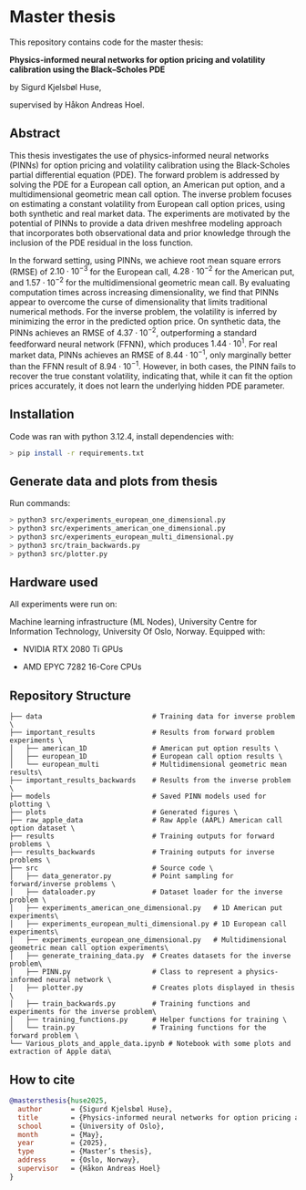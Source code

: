 # Master thesis
This repository contains code for the master thesis: 

**Physics-informed neural networks for option pricing and volatility calibration using the Black–Scholes PDE**
 
by Sigurd Kjelsbøl Huse, 

supervised by Håkon Andreas Hoel. 

## Abstract

This thesis investigates the use of physics-informed neural networks (PINNs) for option pricing and volatility calibration using the Black-Scholes partial differential equation (PDE). The forward problem is addressed by solving the PDE for a European call option, an American put option, and a multidimensional geometric mean call option. The inverse problem focuses on estimating a constant volatility from European call option prices, using both synthetic and real market data. The experiments are motivated by the potential of PINNs to provide a data driven meshfree modeling approach that incorporates both observational data and prior knowledge through the inclusion of the PDE residual in the loss function.

In the forward setting, using PINNs, we achieve root mean square errors (RMSE) of $2.10\cdot10^{-3}$ for the European call, $4.28 \cdot 10^{-2}$ for the American put, and $1.57 \cdot 10^{-2}$ for the multidimensional geometric mean call. By evaluating computation times across increasing dimensionality, we find that PINNs appear to overcome the curse of dimensionality that limits traditional numerical methods. For the inverse problem, the volatility is inferred by minimizing the error in the predicted option price. On synthetic data, the PINNs achieves an RMSE of $4.37 \cdot 10^{-2}$, outperforming a standard feedforward neural network (FFNN), which produces $1.44 \cdot 10^1$. For real market data, PINNs achieves an RMSE of $8.44 \cdot 10^{-1}$, only marginally better than the FFNN result of $8.94 \cdot 10^{-1}$. However, in both cases, the PINN fails to recover the true constant volatility, indicating that, while it can fit the option prices accurately, it does not learn the underlying hidden PDE parameter.

## Installation 
Code was ran with python 3.12.4, install dependencies with:

```bash
> pip install -r requirements.txt
```

## Generate data and plots from thesis
Run commands:

```bash
> python3 src/experiments_european_one_dimensional.py
> python3 src/experiments_american_one_dimensional.py
> python3 src/experiments_european_multi_dimensional.py
> python3 src/train_backwards.py
> python3 src/plotter.py
```


## Hardware used
All experiments were run on:

Machine learning infrastructure (ML Nodes), University Centre for Information Technology, University Of Oslo, Norway.
Equipped with:

- NVIDIA RTX 2080 Ti GPUs

- AMD EPYC 7282 16-Core CPUs

## Repository Structure
```text
├── data                           # Training data for inverse problem \
├── important_results              # Results from forward problem experiments \
│   ├── american_1D                # American put option results \
│   ├── european_1D                # European call option results \
│   └── european_multi             # Multidimensional geometric mean results\
├── important_results_backwards    # Results from the inverse problem \
├── models                         # Saved PINN models used for plotting \
├── plots                          # Generated figures \
├── raw_apple_data                 # Raw Apple (AAPL) American call option dataset \
├── results                        # Training outputs for forward problems \
├── results_backwards              # Training outputs for inverse problems \
├── src                            # Source code \
│   ├── data_generator.py          # Point sampling for forward/inverse problems \
│   ├── dataloader.py              # Dataset loader for the inverse problem \
│   ├── experiments_american_one_dimensional.py   # 1D American put experiments\
│   ├── experiments_european_multi_dimensional.py # 1D European call experiments\
│   ├── experiments_european_one_dimensional.py   # Multidimensional geometric mean call option experiments\
│   ├── generate_training_data.py  # Creates datasets for the inverse problem\
│   ├── PINN.py                    # Class to represent a physics-informed neural network \
│   ├── plotter.py                 # Creates plots displayed in thesis \
│   ├── train_backwards.py         # Training functions and experiments for the inverse problem\
│   ├── training_functions.py      # Helper functions for training \
│   └── train.py                   # Training functions for the forward problem \
└── Various_plots_and_apple_data.ipynb # Notebook with some plots and extraction of Apple data\
```

## How to cite
```bibtex
@mastersthesis{huse2025, 
  author       = {Sigurd Kjelsbøl Huse},
  title        = {Physics-informed neural networks for option pricing and volatility calibration using the Black–Scholes PDE},
  school       = {University of Oslo},
  month        = {May},
  year         = {2025}, 
  type         = {Master’s thesis}, 
  address      = {Oslo, Norway}, 
  supervisor   = {Håkon Andreas Hoel} 
}
```
